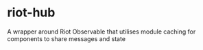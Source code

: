 # riot-hub
A wrapper around Riot Observable that utilises module caching for components to share messages and state
